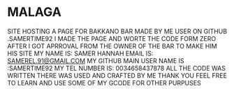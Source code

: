 # MALAGA
SITE HOSTING A PAGE FOR BAKKANO BAR MADE BY ME USER ON GITHUB .SAMERTIME92 
 I MADE THE PAGE AND WORTE THE CODE FORM ZERO AFTER I GOT APRROVAL FROM THE OWNER OF THE BAR TO MAKE HIM HIS SITE
 MY NAME IS: SAMER HANNAH 
 EMAIL IS: SAMEREL.91@GMAIL.COM
 MY GITHUB MAIN USER NAME IS :SAMERTIME92
 MY TEL NUMBER IS: 0034658437878
 ALL THE CODE WAS WRITTEN THERE WAS USED AND CRAFTED BY ME THANK YOU FEEL FREE TO LEARN AND USE SOME OF MY GCODE FOR OTHER PURPUSES
 
 
